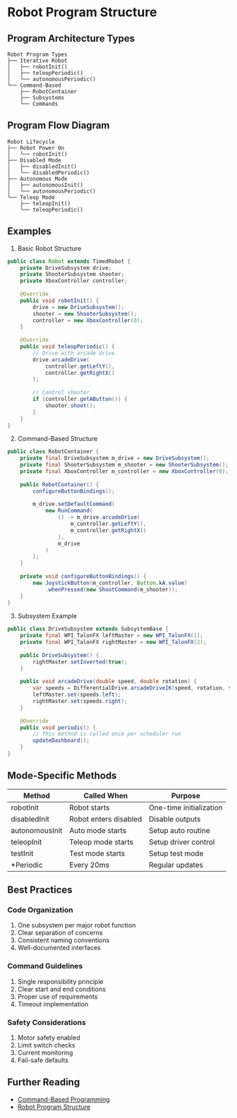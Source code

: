 # Robot Program Structure

## Program Architecture Types

```
Robot Program Types
├── Iterative Robot
│   ├── robotInit()
│   ├── teleopPeriodic()
│   └── autonomousPeriodic()
└── Command-Based
    ├── RobotContainer
    ├── Subsystems
    └── Commands
```

## Program Flow Diagram
```
Robot Lifecycle
├── Robot Power On
│   └── robotInit()
├── Disabled Mode
│   ├── disabledInit()
│   └── disabledPeriodic()
├── Autonomous Mode
│   ├── autonomousInit()
│   └── autonomousPeriodic()
└── Teleop Mode
    ├── teleopInit()
    └── teleopPeriodic()
```

## Examples

1. Basic Robot Structure
```java
public class Robot extends TimedRobot {
    private DriveSubsystem drive;
    private ShooterSubsystem shooter;
    private XboxController controller;
    
    @Override
    public void robotInit() {
        drive = new DriveSubsystem();
        shooter = new ShooterSubsystem();
        controller = new XboxController(0);
    }
    
    @Override
    public void teleopPeriodic() {
        // Drive with arcade drive
        drive.arcadeDrive(
            controller.getLeftY(),
            controller.getRightX()
        );
        
        // Control shooter
        if (controller.getAButton()) {
            shooter.shoot();
        }
    }
}
```

2. Command-Based Structure
```java
public class RobotContainer {
    private final DriveSubsystem m_drive = new DriveSubsystem();
    private final ShooterSubsystem m_shooter = new ShooterSubsystem();
    private final XboxController m_controller = new XboxController(0);
    
    public RobotContainer() {
        configureButtonBindings();
        
        m_drive.setDefaultCommand(
            new RunCommand(
                () -> m_drive.arcadeDrive(
                    m_controller.getLeftY(),
                    m_controller.getRightX()
                ),
                m_drive
            )
        );
    }
    
    private void configureButtonBindings() {
        new JoystickButton(m_controller, Button.kA.value)
            .whenPressed(new ShootCommand(m_shooter));
    }
}
```

3. Subsystem Example
```java
public class DriveSubsystem extends SubsystemBase {
    private final WPI_TalonFX leftMaster = new WPI_TalonFX(1);
    private final WPI_TalonFX rightMaster = new WPI_TalonFX(2);
    
    public DriveSubsystem() {
        rightMaster.setInverted(true);
    }
    
    public void arcadeDrive(double speed, double rotation) {
        var speeds = DifferentialDrive.arcadeDriveIK(speed, rotation, true);
        leftMaster.set(speeds.left);
        rightMaster.set(speeds.right);
    }
    
    @Override
    public void periodic() {
        // This method is called once per scheduler run
        updateDashboard();
    }
}
```

## Mode-Specific Methods

| Method | Called When | Purpose |
|--------|------------|---------|
| robotInit | Robot starts | One-time initialization |
| disabledInit | Robot enters disabled | Disable outputs |
| autonomousInit | Auto mode starts | Setup auto routine |
| teleopInit | Teleop mode starts | Setup driver control |
| testInit | Test mode starts | Setup test mode |
| *Periodic | Every 20ms | Regular updates |

## Best Practices

### Code Organization
1. One subsystem per major robot function
2. Clear separation of concerns
3. Consistent naming conventions
4. Well-documented interfaces

### Command Guidelines
1. Single responsibility principle
2. Clear start and end conditions
3. Proper use of requirements
4. Timeout implementation

### Safety Considerations
1. Motor safety enabled
2. Limit switch checks
3. Current monitoring
4. Fail-safe defaults

## Further Reading
- [Command-Based Programming](https://docs.wpilib.org/en/stable/docs/software/commandbased/what-is-command-based.html)
- [Robot Program Structure](https://docs.wpilib.org/en/stable/docs/software/roborio-info/program-structure.html)
